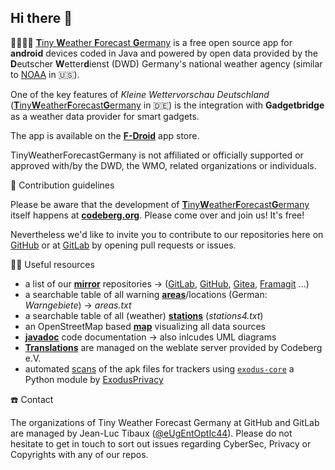 ## Hi there 👋

🙋‍♀️🙋‍♂️ [**T**iny **W**eather **F**orecast **G**ermany](https://github.com/tinyweatherforecastgermanygroup/TinyWeatherForecastGermany) is a free open source app for **android** devices coded in Java and powered by open data provided by the **D**eutscher **W**etter**d**ienst (DWD) Germany's national weather agency (similar to [NOAA](https://www.noaa.gov) in 🇺🇸).

One of the key features of *Kleine Wettervorschau Deutschland* ([**T**iny**W**eather**F**orecast**G**ermany](https://tinyweatherforecastgermanygroup.frama.io/) in 🇩🇪) is the integration with **Gadgetbridge** as a weather data provider for smart gadgets.

The app is available on the [**F-Droid**](https://f-droid.org/packages/de.kaffeemitkoffein.tinyweatherforecastgermany/) app store.

TinyWeatherForecastGermany is not affiliated or officially supported or approved with/by the DWD, the WMO, related organizations or individuals.

🌈 Contribution guidelines

Please be aware that the development of [**T**iny**W**eather**F**orecast**G**ermany](https://tinyweatherforecastgermanygroup.gitlab.io/index/index.html) itself happens at [**codeberg.org**](https://codeberg.org/Starfish/TinyWeatherForecastGermany/). Please come over and join us! It's free!

Nevertheless we'd like to invite you to contribute to our repositories here on [GitHub](https://github.com/orgs/tinyweatherforecastgermanygroup/repositories) or at [GitLab](https://gitlab.com/tinyweatherforecastgermanygroup) by opening pull requests or issues.

👩‍💻 Useful resources

* a list of our [**mirror**](https://tinyweatherforecastgermanygroup.frama.io/#mirrors) repositories -> ([GitLab](https://gitlab.com/tinyweatherforecastgermanygroup/TinyWeatherForecastGermany), [GitHub](https://github.com/tinyweatherforecastgermanygroup/TinyWeatherForecastGermany), [Gitea](https://gitea.com/tinyweatherforecastgermanygroup/TinyWeatherForecastGermanyMirror), [Framagit](https://framagit.org/tinyweatherforecastgermanygroup/tinyweatherforecastgermanymirror) ...)
* a searchable table of all warning [**areas**](https://tinyweatherforecastgermanygroup.gitlab.io/index/areas.html)/locations (German: *Warngebiete*) -> *areas.txt*
* a searchable table of all (weather) [**stations**](https://tinyweatherforecastgermanygroup.gitlab.io/index/stations.html) (*stations4.txt*)
* an OpenStreetMap based [**map**](https://tinyweatherforecastgermanygroup.gitlab.io/index/map.html) visualizing all data sources
* [**javadoc**](https://tinyweatherforecastgermanygroup.gitlab.io/twfg-javadoc/) code documentation -> also inlcudes UML diagrams
* [**Translations**](https://translate.codeberg.org/engage/tiny-weather-forecast-germany/) are managed on the weblate server provided by Codeberg e.V.
* automated [scans](https://twfgcicdbot.github.io/TinyWeatherForecastGermanyScan/) of the apk files for trackers using [`exodus-core`](https://github.com/Exodus-Privacy/exodus-core/) a Python module by [ExodusPrivacy](https://exodus-privacy.eu.org/en/)

:phone: Contact

The organizations of Tiny Weather Forecast Germany at GitHub and GitLab are managed by Jean-Luc Tibaux ([@eUgEntOptIc44](https://github.com/eUgEntOptIc44)). Please do not hesitate to get in touch to sort out issues regarding CyberSec, Privacy or Copyrights with any of our repos.

